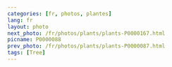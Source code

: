 ```yaml
---
categories: [fr, photos, plantes]
lang: fr
layout: photo
next_photo: /fr/photos/plants/plants-P0000167.html
picname: P0000088
prev_photo: /fr/photos/plants/plants-P0000087.html
tags: [Tree]
---
```

